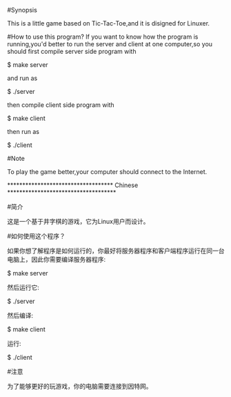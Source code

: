 #Synopsis

This is a little game based on Tic-Tac-Toe,and it is disigned for Linuxer.

#How to use this program?
If you want to know how the program is running,you'd better to run the server and client at one computer,so you should first compile server side program with

$ make server

and run as

$ ./server

then compile client side program with

$ make client

then run as

$ ./client

#Note

To play the game better,your computer should connect to the Internet.

*********************************** Chinese ************************************

#简介

这是一个基于井字棋的游戏，它为Linux用户而设计。

#如何使用这个程序？

如果你想了解程序是如何运行的，你最好将服务器程序和客户端程序运行在同一台电脑上，因此你需要编译服务器程序:

$ make server

然后运行它:

$ ./server

然后编译:

$ make client

运行:

$ ./client


#注意

为了能够更好的玩游戏，你的电脑需要连接到因特网。
